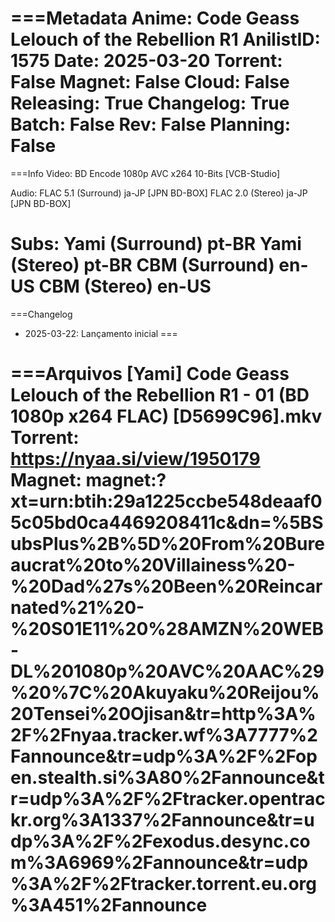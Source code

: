 ===Metadata
Anime: Code Geass Lelouch of the Rebellion R1
AnilistID: 1575
Date: 2025-03-20
Torrent: False
Magnet: False
Cloud: False
Releasing: True
Changelog: True
Batch: False
Rev: False
Planning: False
===

===Info
Video:
BD Encode 1080p AVC x264 10-Bits [VCB-Studio]

Audio:
FLAC 5.1 (Surround) ja-JP [JPN BD-BOX]
FLAC 2.0 (Stereo) ja-JP [JPN BD-BOX]

Subs:
Yami (Surround) pt-BR
Yami (Stereo) pt-BR
CBM (Surround) en-US
CBM (Stereo) en-US
===

===Changelog
- 2025-03-22: Lançamento inicial
===

===Arquivos
[Yami] Code Geass Lelouch of the Rebellion R1 - 01 (BD 1080p x264 FLAC) [D5699C96].mkv
Torrent: https://nyaa.si/view/1950179
Magnet: magnet:?xt=urn:btih:29a1225ccbe548deaaf05c05bd0ca4469208411c&dn=%5BSubsPlus%2B%5D%20From%20Bureaucrat%20to%20Villainess%20-%20Dad%27s%20Been%20Reincarnated%21%20-%20S01E11%20%28AMZN%20WEB-DL%201080p%20AVC%20AAC%29%20%7C%20Akuyaku%20Reijou%20Tensei%20Ojisan&tr=http%3A%2F%2Fnyaa.tracker.wf%3A7777%2Fannounce&tr=udp%3A%2F%2Fopen.stealth.si%3A80%2Fannounce&tr=udp%3A%2F%2Ftracker.opentrackr.org%3A1337%2Fannounce&tr=udp%3A%2F%2Fexodus.desync.com%3A6969%2Fannounce&tr=udp%3A%2F%2Ftracker.torrent.eu.org%3A451%2Fannounce
===